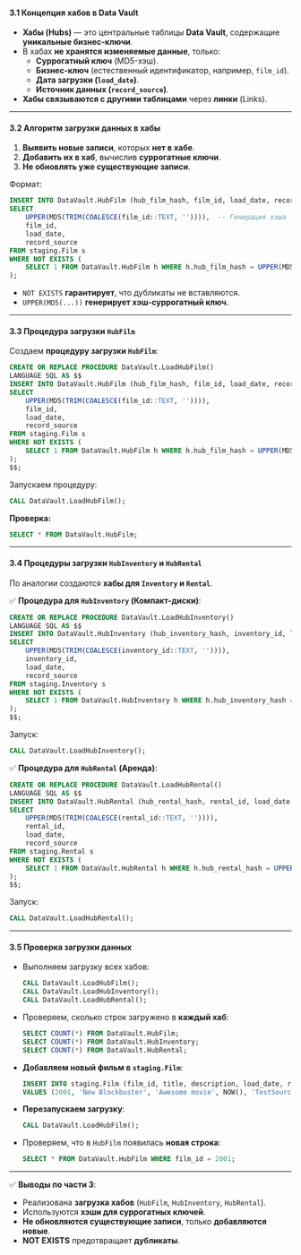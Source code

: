#### **3.1 Концепция хабов в Data Vault**

- **Хабы (Hubs)** — это центральные таблицы **Data Vault**, содержащие **уникальные бизнес-ключи**.
- В хабах **не хранятся изменяемые данные**, только:
    - **Суррогатный ключ** (MD5-хэш).
    - **Бизнес-ключ** (естественный идентификатор, например, `film_id`).
    - **Дата загрузки (`load_date`)**.
    - **Источник данных (`record_source`)**.
- **Хабы связываются с другими таблицами** через **линки** (Links).

---

#### **3.2 Алгоритм загрузки данных в хабы**

1. **Выявить новые записи**, которых **нет в хабе**.
2. **Добавить их в хаб**, вычислив **суррогатные ключи**.
3. **Не обновлять уже существующие записи**.

Формат:

```sql
INSERT INTO DataVault.HubFilm (hub_film_hash, film_id, load_date, record_source)
SELECT
    UPPER(MD5(TRIM(COALESCE(film_id::TEXT, '')))),  -- Генерация хэша
    film_id,
    load_date,
    record_source
FROM staging.Film s
WHERE NOT EXISTS (
    SELECT 1 FROM DataVault.HubFilm h WHERE h.hub_film_hash = UPPER(MD5(TRIM(COALESCE(s.film_id::TEXT, ''))))
);
```

- `NOT EXISTS` **гарантирует**, что дубликаты не вставляются.
- `UPPER(MD5(...))` **генерирует хэш-суррогатный ключ**.

---

#### **3.3 Процедура загрузки `HubFilm`**

Создаем **процедуру загрузки `HubFilm`**:

```sql
CREATE OR REPLACE PROCEDURE DataVault.LoadHubFilm()
LANGUAGE SQL AS $$
INSERT INTO DataVault.HubFilm (hub_film_hash, film_id, load_date, record_source)
SELECT
    UPPER(MD5(TRIM(COALESCE(film_id::TEXT, '')))),
    film_id,
    load_date,
    record_source
FROM staging.Film s
WHERE NOT EXISTS (
    SELECT 1 FROM DataVault.HubFilm h WHERE h.hub_film_hash = UPPER(MD5(TRIM(COALESCE(s.film_id::TEXT, ''))))
);
$$;
```

Запускаем процедуру:

```sql
CALL DataVault.LoadHubFilm();
```

**Проверка:**

```sql
SELECT * FROM DataVault.HubFilm;
```

---

#### **3.4 Процедуры загрузки `HubInventory` и `HubRental`**

По аналогии создаются **хабы для `Inventory` и `Rental`**.

✅ **Процедура для `HubInventory` (Компакт-диски)**:

```sql
CREATE OR REPLACE PROCEDURE DataVault.LoadHubInventory()
LANGUAGE SQL AS $$
INSERT INTO DataVault.HubInventory (hub_inventory_hash, inventory_id, load_date, record_source)
SELECT
    UPPER(MD5(TRIM(COALESCE(inventory_id::TEXT, '')))),
    inventory_id,
    load_date,
    record_source
FROM staging.Inventory s
WHERE NOT EXISTS (
    SELECT 1 FROM DataVault.HubInventory h WHERE h.hub_inventory_hash = UPPER(MD5(TRIM(COALESCE(s.inventory_id::TEXT, ''))))
);
$$;
```

Запуск:

```sql
CALL DataVault.LoadHubInventory();
```

✅ **Процедура для `HubRental` (Аренда)**:

```sql
CREATE OR REPLACE PROCEDURE DataVault.LoadHubRental()
LANGUAGE SQL AS $$
INSERT INTO DataVault.HubRental (hub_rental_hash, rental_id, load_date, record_source)
SELECT
    UPPER(MD5(TRIM(COALESCE(rental_id::TEXT, '')))),
    rental_id,
    load_date,
    record_source
FROM staging.Rental s
WHERE NOT EXISTS (
    SELECT 1 FROM DataVault.HubRental h WHERE h.hub_rental_hash = UPPER(MD5(TRIM(COALESCE(s.rental_id::TEXT, ''))))
);
$$;
```

Запуск:

```sql
CALL DataVault.LoadHubRental();
```

---

#### **3.5 Проверка загрузки данных**

- Выполняем загрузку всех хабов:
    
    ```sql
    CALL DataVault.LoadHubFilm();
    CALL DataVault.LoadHubInventory();
    CALL DataVault.LoadHubRental();
    ```
    
- Проверяем, сколько строк загружено в **каждый хаб**:
    
    ```sql
    SELECT COUNT(*) FROM DataVault.HubFilm;
    SELECT COUNT(*) FROM DataVault.HubInventory;
    SELECT COUNT(*) FROM DataVault.HubRental;
    ```
    
- **Добавляем новый фильм в `staging.Film`**:
    
    ```sql
    INSERT INTO staging.Film (film_id, title, description, load_date, record_source)
    VALUES (2001, 'New Blockbuster', 'Awesome movie', NOW(), 'TestSource');
    ```
    
- **Перезапускаем загрузку**:
    
    ```sql
    CALL DataVault.LoadHubFilm();
    ```
    
- Проверяем, что в `HubFilm` появилась **новая строка**:
    
    ```sql
    SELECT * FROM DataVault.HubFilm WHERE film_id = 2001;
    ```
    

---

✅ **Выводы по части 3**:

- Реализована **загрузка хабов** (`HubFilm`, `HubInventory`, `HubRental`).
- Используются **хэши для суррогатных ключей**.
- **Не обновляются существующие записи**, только **добавляются новые**.
- **NOT EXISTS** предотвращает **дубликаты**.